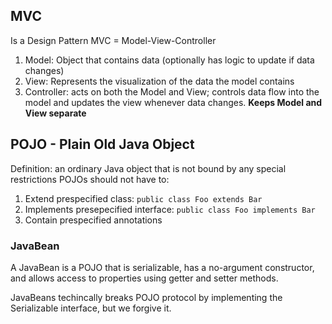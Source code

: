 ## MVC

Is a Design Pattern
MVC = Model-View-Controller

1. Model: Object that contains data (optionally has logic to update if data changes)
2. View: Represents the visualization of the data the model contains
3. Controller: acts on both the Model and View; controls data flow into the model and updates the view whenever data changes. **Keeps Model and View separate**

## POJO - Plain Old Java Object

Definition: an ordinary Java object that is not bound by any special restrictions
POJOs should not have to:

1. Extend prespecified class: `public class Foo extends Bar`
2. Implements presepecified interface: `public class Foo implements Bar`
3. Contain prespecified annotations

### JavaBean

A JavaBean is a POJO that is serializable, has a no-argument constructor, and allows access to properties using getter and setter methods.

JavaBeans techincally breaks POJO protocol by implementing the Serializable interface, but we forgive it.

